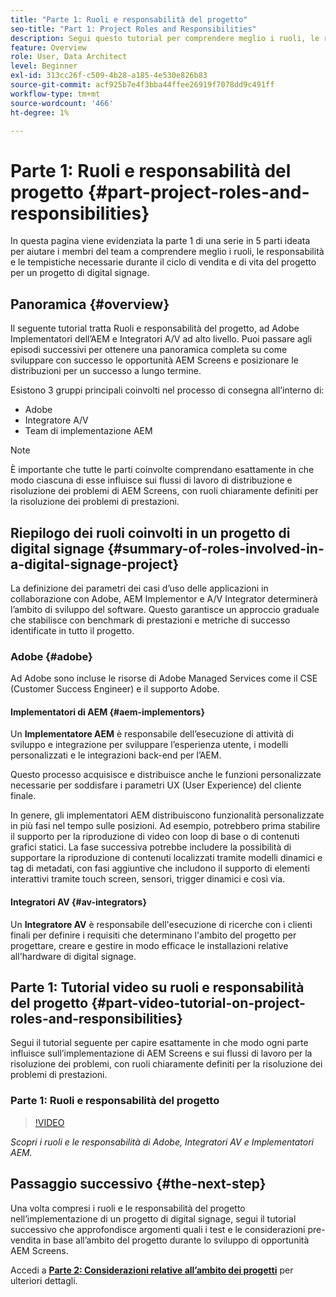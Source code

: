 ```yaml
---
title: "Parte 1: Ruoli e responsabilità del progetto"
seo-title: "Part 1: Project Roles and Responsibilities"
description: Segui questo tutorial per comprendere meglio i ruoli, le responsabilità e le tempistiche necessari durante i cicli di vendita e vita del progetto per un progetto di digital signage.
feature: Overview
role: User, Data Architect
level: Beginner
exl-id: 313cc26f-c509-4b28-a185-4e530e826b83
source-git-commit: acf925b7e4f3bba44ffee26919f7078dd9c491ff
workflow-type: tm+mt
source-wordcount: '466'
ht-degree: 1%

---
```


# Parte 1: Ruoli e responsabilità del progetto {#part-project-roles-and-responsibilities}

In questa pagina viene evidenziata la parte 1 di una serie in 5 parti ideata per aiutare i membri del team a comprendere meglio i ruoli, le responsabilità e le tempistiche necessarie durante il ciclo di vendita e di vita del progetto per un progetto di digital signage.

## Panoramica {#overview}

Il seguente tutorial tratta Ruoli e responsabilità del progetto, ad Adobe Implementatori dell’AEM e Integratori A/V ad alto livello. Puoi passare agli episodi successivi per ottenere una panoramica completa su come sviluppare con successo le opportunità AEM Screens e posizionare le distribuzioni per un successo a lungo termine.

Esistono 3 gruppi principali coinvolti nel processo di consegna all’interno di:

* Adobe
* Integratore A/V
* Team di implementazione AEM

>[!NOTE]
>
>È importante che tutte le parti coinvolte comprendano esattamente in che modo ciascuna di esse influisce sui flussi di lavoro di distribuzione e risoluzione dei problemi di AEM Screens, con ruoli chiaramente definiti per la risoluzione dei problemi di prestazioni.

## Riepilogo dei ruoli coinvolti in un progetto di digital signage {#summary-of-roles-involved-in-a-digital-signage-project}

La definizione dei parametri dei casi d’uso delle applicazioni in collaborazione con Adobe, AEM Implementor e A/V Integrator determinerà l’ambito di sviluppo del software. Questo garantisce un approccio graduale che stabilisce con benchmark di prestazioni e metriche di successo identificate in tutto il progetto.

### Adobe {#adobe}

Ad Adobe sono incluse le risorse di Adobe Managed Services come il CSE (Customer Success Engineer) e il supporto Adobe.

#### Implementatori di AEM {#aem-implementors}

Un **Implementatore AEM** è responsabile dell’esecuzione di attività di sviluppo e integrazione per sviluppare l’esperienza utente, i modelli personalizzati e le integrazioni back-end per l’AEM.

Questo processo acquisisce e distribuisce anche le funzioni personalizzate necessarie per soddisfare i parametri UX (User Experience) del cliente finale.

In genere, gli implementatori AEM distribuiscono funzionalità personalizzate in più fasi nel tempo sulle posizioni. Ad esempio, potrebbero prima stabilire il supporto per la riproduzione di video con loop di base o di contenuti grafici statici. La fase successiva potrebbe includere la possibilità di supportare la riproduzione di contenuti localizzati tramite modelli dinamici e tag di metadati, con fasi aggiuntive che includono il supporto di elementi interattivi tramite touch screen, sensori, trigger dinamici e così via.

#### Integratori AV {#av-integrators}

Un **Integratore AV** è responsabile dell&#39;esecuzione di ricerche con i clienti finali per definire i requisiti che determinano l&#39;ambito del progetto per progettare, creare e gestire in modo efficace le installazioni relative all&#39;hardware di digital signage.

## Parte 1: Tutorial video su ruoli e responsabilità del progetto {#part-video-tutorial-on-project-roles-and-responsibilities}

Segui il tutorial seguente per capire esattamente in che modo ogni parte influisce sull’implementazione di AEM Screens e sui flussi di lavoro per la risoluzione dei problemi, con ruoli chiaramente definiti per la risoluzione dei problemi di prestazioni.

### Parte 1: Ruoli e responsabilità del progetto

>[!VIDEO](https://video.tv.adobe.com/v/28375)

*Scopri i ruoli e le responsabilità di Adobe, Integratori AV e Implementatori AEM.*

## Passaggio successivo {#the-next-step}

Una volta compresi i ruoli e le responsabilità del progetto nell’implementazione di un progetto di digital signage, segui il tutorial successivo che approfondisce argomenti quali i test e le considerazioni pre-vendita in base all’ambito del progetto durante lo sviluppo di opportunità AEM Screens.

Accedi a **[Parte 2: Considerazioni relative all’ambito dei progetti](project-considerations.md)** per ulteriori dettagli.
